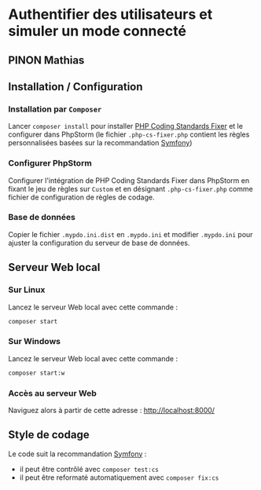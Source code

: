 # Authentifier des utilisateurs et simuler un mode connecté

## PINON Mathias 

## Installation / Configuration

### Installation par `Composer`

Lancer `composer install` pour installer [PHP Coding Standards Fixer](https://cs.symfony.com/) et le configurer dans PhpStorm (le fichier `.php-cs-fixer.php` contient les règles personnalisées basées sur la recommandation [Symfony](https://symfony.com/doc/current/contributing/code/standards.html))

### Configurer PhpStorm

Configurer l'intégration de PHP Coding Standards Fixer dans PhpStorm en fixant le jeu de règles sur `Custom` et en désignant `.php-cs-fixer.php` comme fichier de configuration de règles de codage. 

### Base de données

Copier le fichier `.mypdo.ini.dist` en `.mypdo.ini` et modifier `.mypdo.ini` pour ajuster la configuration du serveur de base de données.

## Serveur Web local

### Sur Linux

Lancez le serveur Web local avec cette commande :
```bash
composer start
```

### Sur Windows

Lancez le serveur Web local avec cette commande :
```bash
composer start:w
```

### Accès au serveur Web
Naviguez alors à partir de cette adresse : <http://localhost:8000/>

## Style de codage

Le code suit la recommandation [Symfony](https://symfony.com/doc/current/contributing/code/standards.html) :
- il peut être contrôlé avec `composer test:cs`
- il peut être reformaté automatiquement avec `composer fix:cs`
